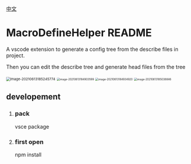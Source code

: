 [中文](./README_CN.md)

# MacroDefineHelper README

A vscode extension to generate a config tree from the describe files in project.

Then you can edit the describe tree and generate head files from the tree

<img src="https://hanbaoaaa.xyz/tuchuang/images/2021/06/13/image-20210613185245774.png" alt="image-20210613185245774" style="zoom:67%;" />

<img src="C:\Users\sjjmw\AppData\Roaming\Typora\typora-user-images\image-20210613184903599.png" alt="image-20210613184903599" style="zoom:50%;" />

<img src="https://hanbaoaaa.xyz/tuchuang/images/2021/06/13/image-20210613184934920.png" alt="image-20210613184934920" style="zoom:50%;" />

<img src="https://hanbaoaaa.xyz/tuchuang/images/2021/06/13/image-20210613185038846.png" alt="image-20210613185038846" style="zoom:50%;" />

## developement

1. ### pack

   vsce package

2. ### first open

   npm install

